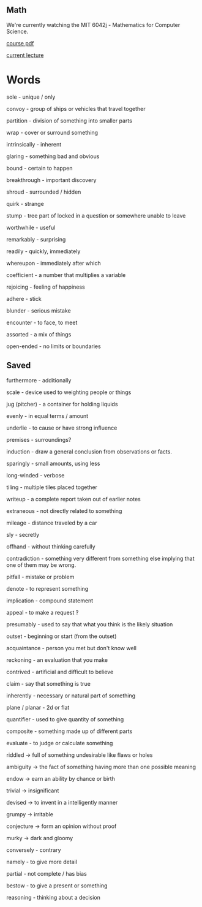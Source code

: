 ## Math

We're currently watching the MIT 6042j - Mathematics for Computer Science.

[course pdf](https://ocw.mit.edu/courses/6-042j-mathematics-for-computer-science-fall-2010/93cad640cf3ed0b23ef70688f452d4d5_MIT6_042JF10_notes.pdf)

[current lecture](https://www.youtube.com/watch?v=NuY7szYSXSw)

# Words

sole - unique / only

convoy - group of ships or vehicles that travel together

partition - division of something into smaller parts

wrap - cover or surround something

intrinsically - inherent

glaring - something bad and obvious

bound - certain to happen

breakthrough - important discovery

shroud - surrounded / hidden

quirk - strange

stump - tree part of locked in a question or somewhere unable to leave

worthwhile - useful

remarkably - surprising

readily - quickly, immediately

whereupon - immediately after which

coefficient - a number that multiplies a variable

rejoicing - feeling of happiness

adhere - stick

blunder - serious mistake

encounter - to face, to meet

assorted - a mix of things

open-ended - no limits or boundaries

## Saved

furthermore - additionally

scale - device used to weighting people or things

jug (pitcher) - a container for holding liquids

evenly - in equal terms / amount

underlie - to cause or have strong influence

premises - surroundings?

induction - draw a general conclusion from observations or facts.

sparingly - small amounts, using less

long-winded - verbose

tiling - multiple tiles placed together

writeup - a complete report taken out of earlier notes

extraneous - not directly related to something

mileage - distance traveled by a car

sly - secretly

offhand - without thinking carefully

contradiction - something very different from something else implying that one of them may be wrong.

pitfall - mistake or problem

denote - to represent something

implication - compound statement

appeal - to make a request ?

presumably - used to say that what you think is the likely situation

outset - beginning or start (from the outset)

acquaintance - person you met but don't know well

reckoning - an evaluation that you make

contrived - artificial and difficult to believe

claim - say that something is true

inherently - necessary or natural part of something

plane / planar - 2d or flat

quantifier - used to give quantity of something

composite - something made up of different parts

evaluate - to judge or calculate something

riddled -> full of something undesirable like flaws or holes

ambiguity -> the fact of something having more than one possible meaning

endow -> earn an ability by chance or birth

trivial -> insignificant

devised -> to invent in a intelligently manner

grumpy -> irritable

conjecture -> form an opinion without proof

murky -> dark and gloomy

conversely - contrary

namely - to give more detail

partial - not complete / has bias

bestow - to give a present or something

reasoning - thinking about a decision
